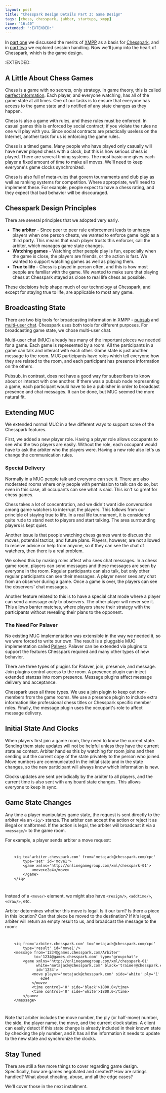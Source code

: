 ```yaml
---
layout: post
title: "Chesspark Design Details Part 3: Game Design"
tags: [chess, chesspark, jabber, startups, xmpp]
time: "16:40"
extended: ":EXTENDED:"
---
```


In [part one](https://metajack.im/2008/11/21/chesspark-design-details-part-1-why-xmpp/) we discussed the merits of [XMPP](http://www.xmpp.org) as a basis for [Chesspark](http://www.chesspark.com), and in [part two](https://metajack.im/2008/11/24/chesspark-design-details-part-2-session-handling/) we explored session handling.  Now we'll jump into the heart of Chesspark, which is the game design.  



:EXTENDED:

## A Little About Chess Games

Chess is a game with no secrets, only strategy.  In game theory, this is called [perfect information](http://en.wikipedia.org/wiki/Perfect_information).  Each player, and everyone watching, has all of the game state at all times.  One of our tasks is to ensure that everyone has access to the game state and is notified of any state changes as they happen.

Chess is also a game with rules, and these rules must be enforced.  In casual games this is enforced by social contract; if you violate the rules no one will play with you.  Since social contracts are practically useless on the Internet, another task for us is enforcing the game rules.

Chess is a timed game.  Many people who have played only casually will have never played chess with a clock, but this is how serious chess is played.  There are several timing systems.  The most basic one gives each player a fixed amount of time to make all moves.  We'll need to keep everyone's game clocks synchronized.

Chess is also full of meta-rules that govern tournaments and club play as well as ranking systems for competition.  Where appropriate, we'll need to implement these.  For example, people expect to have a chess rating, and they expect that bad behavior will be discouraged.

## Chesspark Design Principles

There are several principles that we adopted very early.

* **The arbiter** - Since peer to peer rule enforcement leads to unhappy players when one person cheats, we wanted to enforce game logic as a third party.  This means that each player trusts this enforcer, call the arbiter, which manages game state changes.
* **Watching games** - Watching other people play is fun, especially when the game is close, the players are friends, or the action is fast.  We wanted to support watching games as well as playing them.
* **True to life** - Chess is played in person often, and this is how most people are familiar with the game.  We wanted to make sure that playing chess at Chesspark stayed as close to real life chess as possible.

These decisions help shape much of our technology at Chesspark, and except for staying true to life, are applicable to most any game.

## Broadcasting State

There are two big tools for broadcasting information in XMPP - [pubsub](http://www.xmpp.org/extensions/xep-0060.html) and [multi-user chat](http://www.xmpp.org/extensions/xep-0045.html).  Chesspark uses both tools for different purposes.  For broadcasting game state, we chose multi-user chat.

Multi-user chat (MUC) already has many of the important pieces we needed for a game.  Each game is represented by a room.  All the participants in a game can talk and interact with each other.  Game state is just another message to the room.  MUC participants have roles which tell everyone how they are related to the room, and each participant has presence information on the others.

Pubsub, in contrast, does not have a good way for subscribers to know about or interact with one another.  If there was a pubsub node representing a game, each participant would have to be a publisher in order to broadcast presence and chat messages.  It can be done, but MUC seemed the more natural fit.

## Extending MUC

We extended normal MUC in a few different ways to support some of the Chesspark features.  

First, we added a new player role.  Having a player role allows occupants to see who the two players are easily.  Without the role, each occupant would have to ask the arbiter who the players were.  Having a new role also let's us change the communication rules.

### Special Delivery

Normally in a MUC people talk and everyone can see it.  There are also moderated rooms where only people with permission to talk can do so, but even in this case, all occupants can see what is said.  This isn't so great for chess games.

Chess takes a lot of concentration, and we didn't want idle conversation among game watchers to interrupt the players.  This follows from our principle of staying true to life.  In a real life tournament, it is considered quite rude to stand next to players and start talking.  The area surrounding players is kept quiet.

Another issue is that people watching chess games want to discuss the moves, potential tactics, and future plans.  Players, however, are not allowed to receive advice or help from anyone, so if they can see the chat of watchers, then there is a real problem.

We solved this by making roles affect who sees chat messages.  In a chess game room, players can send messages and these messages are seen by everyone in the room.  Regular participants can also talk, but only other regular participants can see their messages.  A player never sees any chat from an observer during a game.  Once a game is over, the players can see the observers' chat messages.

Another feature related to this is to have a special chat mode where a player can send a message *only* to observers.  The other player will never see it.  This allows banter matches, where players share their strategy with the participants without revealing their plans to the opponent.

### The Need For Palaver

No existing MUC implementation was extensible in the way we needed it, so we were forced to write our own.  The result is a pluggable MUC implementation called [Palaver](http://code.stanziq.com/palaver).   Palaver can be extended via plugins to support the features Chesspark required and many other types of new behavior.

There are three types of plugins for Palaver, join, presence, and message.  Join plugins control access to the room. A presence plugin can inject extended stanzas into room presence.  Message plugins affect message delivery and acceptance.

Chesspark uses all three types.  We use a join plugin to keep out non-members from the game rooms.  We use a presence plugin to include extra information like professional chess titles or Chesspark specific member roles.  Finally, the message plugin uses the occupant's role to affect message delivery.

## Initial State And Clocks

When players first join a game room, they need to know the current state.  Sending them state updates will not be helpful unless they have the current state as context.  Arbiter handles this by watching for room joins and then sending out the current copy of the state privately to the person who joined.  Move numbers are communicated in the initial state and in the state changes, so the new participant will always know which information is new.

Clocks updates are sent periodically by the arbiter to all players, and the current time is also sent with any board state changes.  This allows everyone to keep in sync.

## Game State Changes

Any time a player manipulates game state, the request is sent directly to the arbiter via an `<iq/>` stanza.  The arbiter can accept the action or reject it as illegal or malformed.   If the action is legal, the arbiter will broadcast it via a `<message/>` to the game room.

For example, a player sends arbiter a move request:

<code>
<pre name='code' class='xml'>
    &lt;iq to='arbiter.chesspark.com' from='metajack@chesspark.com/cpc' 
        type='set' id='move1'>
        &lt;game xmlns='http://onlinegamegroup.com/xml/chesspark-01'>
            &lt;move>e2e4&lt;/move>
        &lt;/game>
    &lt;/iq>
</pre>
</code>

Instead of a `<move/>` element, we might also have `<resign/>`, `<addtime/>`, `<draw/>`, etc.

Arbiter determines whether this move is legal.  Is it our turn?  Is there a piece in this location?  Can that piece be moved to the destination?  If it's legal, arbiter will return an empty result to us, and broadcast the message to the room:

<code>
<pre name='code' class='xml'>
    &lt;iq from='arbiter.chesspark.com' to='metajack@chesspark.com/cpc' 
        type='result' id='move1'/>
    &lt;message from='1234@games.chesspark.com/Arbiter' 
             to='1234@games.chesspark.com' type='groupchat'>
        &lt;game xmlns='http://onlinegamegroup.com/xml/chesspark-01' 
              white='metajack@chesspark.com' black='trainer@chesspark.com' 
              id='1234'>
            &lt;move player='metajack@chesspark.com' side='white' ply='1' number='1'>
                e2e4
            &lt;/move>
            &lt;time control='0' side='black'>1800.0&lt;/time>
            &lt;time control='0' side='white'>1800.0&lt;/time>
        &lt;/game>
    &lt;/message>
</pre>
</code>

Note that arbiter includes the move number, the ply (or half-move) number, the side, the player name, the move, and the current clock states.  A client can easily detect if this state change is already included in their known state by checking the ply number, and it has all the information it needs to update to the new state and synchronize the clocks.

## Stay Tuned

There are still a few more things to cover regarding game design.  Specifically, how are games negotiated and created?  How are ratings handled?  What about cheating, abuse, and all the edge cases?

We'll cover those in the next installment.
